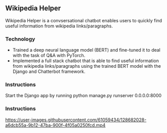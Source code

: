 ## Wikipedia Helper
Wikipedia Helper is a convsersational chatbot enables users to quickly find useful information from wikipedia links/paragraphs. 


### Technology
- Trained a deep neural language model (BERT) and fine-tuned it to deal with the task of Q&A with PyTorch.
- Implemented a full stack chatbot that is able to find useful information from wikipedia links/paragraphs using the trained BERT model with the Django and Chatterbot framework.


### Instructions
Start the Django app by running python manage.py runserver 0.0.0.0:8000


### Instructions
https://user-images.githubusercontent.com/61059434/128682028-a6dcb55a-9b12-47ba-900f-4f05a0250fcd.mp4

